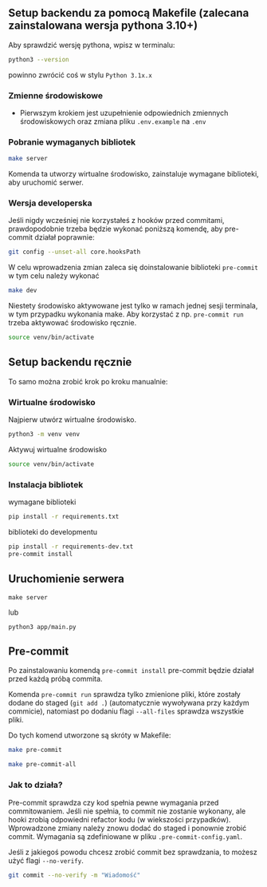 ## Setup backendu za pomocą Makefile (zalecana zainstalowana wersja pythona 3.10+)

Aby sprawdzić wersję pythona, wpisz w terminalu:

```sh
python3 --version
```

powinno zwrócić coś w stylu `Python 3.1x.x`

### Zmienne środowiskowe

- Pierwszym krokiem jest uzupełnienie odpowiednich zmiennych środowiskowych oraz zmiana pliku `.env.example` na `.env`

### Pobranie wymaganych bibliotek

```sh
make server
```

Komenda ta utworzy wirtualne środowisko, zainstaluje wymagane biblioteki, aby uruchomić serwer.

### Wersja developerska

Jeśli nigdy wcześniej nie korzystałeś z hooków przed commitami, prawdopodobnie trzeba będzie wykonać poniższą komendę, aby pre-commit działał poprawnie:

```sh
git config --unset-all core.hooksPath
```

W celu wprowadzenia zmian zaleca się doinstalowanie biblioteki `pre-commit` w tym celu należy wykonać

```sh
make dev
```

Niestety środowisko aktywowane jest tylko w ramach jednej sesji terminala, w tym przypadku wykonania make. Aby korzystać z np. `pre-commit run` trzeba aktywować środowisko ręcznie.

```sh
source venv/bin/activate
```

## Setup backendu ręcznie

To samo można zrobić krok po kroku manualnie:

### Wirtualne środowisko

Najpierw utwórz wirtualne środowisko.

```sh
python3 -m venv venv
```

Aktywuj wirtualne środowisko

```sh
source venv/bin/activate
```

### Instalacja bibliotek

wymagane biblioteki

```sh
pip install -r requirements.txt
```

biblioteki do developmentu

```sh
pip install -r requirements-dev.txt
pre-commit install
```

## Uruchomienie serwera

```
make server
```

lub

```
python3 app/main.py
```

## Pre-commit

Po zainstalowaniu komendą `pre-commit install` pre-commit będzie działał przed każdą próbą commita.

Komenda `pre-commit run` sprawdza tylko zmienione pliki, które zostały dodane do staged (`git add .`) (automatycznie wywoływana przy każdym commicie), natomiast po dodaniu flagi `--all-files` sprawdza wszystkie pliki.

Do tych komend utworzone są skróty w Makefile:

```sh
make pre-commit
```

```sh
make pre-commit-all
```

### Jak to działa?

Pre-commit sprawdza czy kod spełnia pewne wymagania przed commitowaniem. Jeśli nie spełnia, to commit nie zostanie wykonany, ale hooki zrobią odpowiedni refactor kodu (w wiekszości przypadków). Wprowadzone zmiany należy znowu dodać do staged i ponownie zrobić commit. Wymagania są zdefiniowane w pliku `.pre-commit-config.yaml`.

Jeśli z jakiegoś powodu chcesz zrobić commit bez sprawdzania, to możesz użyć flagi `--no-verify`.

```sh
git commit --no-verify -m "Wiadomość"
```

